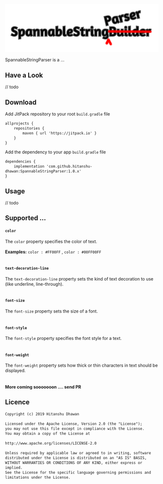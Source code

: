 ![SpannableStringParser](images/logo.png)

SpannableStringParser is a ...

## Have a Look
// todo

## Download
Add JitPack repository to your root `build.gradle` file
```
allprojects {
    repositories {
        maven { url 'https://jitpack.io' }
    }
}
```
Add the dependency to your app `build.gradle` file
```
dependencies {
    implementation 'com.github.hitanshu-dhawan:SpannableStringParser:1.0.x'
}
```

## Usage
// todo

## Supported ...
#### `color`
The `color` property specifies the color of text.
<br><br>
<b>Examples:</b> `color : #FF00FF` , `color : #00FF00FF`
<br><br>
#### `text-decoration-line`
The `text-decoration-line` property sets the kind of text decoration to use (like underline, line-through).
<br><br>
#### `font-size`
The `font-size` property sets the size of a font.
<br><br>
#### `font-style`
The `font-style` property specifies the font style for a text.
<br><br>
#### `font-weight`
The `font-weight` property sets how thick or thin characters in text should be displayed.
<br><br>
#### More coming sooooooon .... send PR

## Licence
```
Copyright (c) 2019 Hitanshu Dhawan

Licensed under the Apache License, Version 2.0 (the "License");
you may not use this file except in compliance with the License.
You may obtain a copy of the License at

http://www.apache.org/licenses/LICENSE-2.0

Unless required by applicable law or agreed to in writing, software
distributed under the License is distributed on an "AS IS" BASIS,
WITHOUT WARRANTIES OR CONDITIONS OF ANY KIND, either express or implied.
See the License for the specific language governing permissions and
limitations under the License.
```
